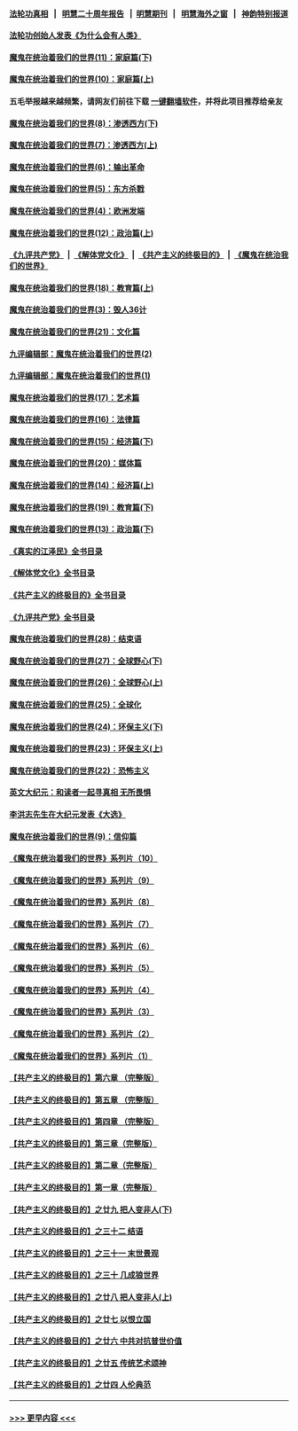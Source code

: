 #### [法轮功真相](https://github.com/gfw-breaker/truth/blob/master/README.md?t=0) &nbsp;&nbsp;|&nbsp;&nbsp; [明慧二十周年报告](https://github.com/gfw-breaker/mh-reports/blob/master/README.md?t=0) &nbsp;&nbsp;|&nbsp;&nbsp;[明慧期刊](https://github.com/gfw-breaker/mh-qikan) &nbsp;&nbsp;|&nbsp;&nbsp; [明慧海外之窗](https://github.com/gfw-breaker/mh-news/blob/master/README.md?t=0) &nbsp;&nbsp;|&nbsp;&nbsp; [神韵特别报道](https://github.com/gfw-breaker/mh-news/blob/master/shenyun.md?t=0)
#### [法轮功创始人发表《为什么会有人类》](../pages/nsc422/n13912117.md?t=01230645) 
#### [魔鬼在统治着我们的世界(11)：家庭篇(下)](../pages/nsc422/n10440961.md?t=01230645) 
#### [魔鬼在统治着我们的世界(10)：家庭篇(上)](../pages/nsc422/n10435448.md?t=01230645) 
#### 五毛举报越来越频繁，请网友们前往下载 [一键翻墙软件](https://github.com/gfw-breaker/ssr-accounts)，并将此项目推荐给亲友
#### [魔鬼在统治着我们的世界(8)：渗透西方(下)](../pages/nsc422/n10429603.md?t=01230645) 
#### [魔鬼在统治着我们的世界(7)：渗透西方(上)](../pages/nsc422/n10426013.md?t=01230645) 
#### [魔鬼在统治着我们的世界(6)：输出革命](../pages/nsc422/n10421536.md?t=01230645) 
#### [魔鬼在统治着我们的世界(5)：东方杀戮](../pages/nsc422/n10417707.md?t=01230645) 
#### [魔鬼在统治着我们的世界(4)：欧洲发端](../pages/nsc422/n10414890.md?t=01230645) 
#### [魔鬼在统治着我们的世界(12)：政治篇(上)](../pages/nsc422/n10444576.md?t=01230645) 
#### [《九评共产党》](https://github.com/begood0513/9ping.md/blob/master/README.md) &nbsp;|&nbsp; [《解体党文化》](../../../../jtdwh.md/blob/master/README.md)  &nbsp;|&nbsp; [《共产主义的终极目的》](../../../../gczydzjmd.md/blob/master/README.md) &nbsp;|&nbsp; [《魔鬼在统治我们的世界》](../../../../mgztzwmdsj.md/blob/master/README.md) 
#### [魔鬼在统治着我们的世界(18)：教育篇(上)](../pages/nsc422/n10526970.md?t=01230645) 
#### [魔鬼在统治着我们的世界(3)：毁人36计](../pages/nsc422/n10411583.md?t=01230645) 
#### [魔鬼在统治着我们的世界(21)：文化篇](../pages/nsc422/n10597706.md?t=01230645) 
#### [九评编辑部：魔鬼在统治着我们的世界(2)](../pages/nsc422/n10410036.md?t=01230645) 
#### [九评编辑部：魔鬼在统治着我们的世界(1)](../pages/nsc422/n10406825.md?t=01230645) 
#### [魔鬼在统治着我们的世界(17)：艺术篇](../pages/nsc422/n10499093.md?t=01230645) 
#### [魔鬼在统治着我们的世界(16)：法律篇](../pages/nsc422/n10485969.md?t=01230645) 
#### [魔鬼在统治着我们的世界(15)：经济篇(下)](../pages/nsc422/n10469975.md?t=01230645) 
#### [魔鬼在统治着我们的世界(20)：媒体篇](../pages/nsc422/n10586579.md?t=01230645) 
#### [魔鬼在统治着我们的世界(14)：经济篇(上)](../pages/nsc422/n10457370.md?t=01230645) 
#### [魔鬼在统治着我们的世界(19)：教育篇(下)](../pages/nsc422/n10564808.md?t=01230645) 
#### [魔鬼在统治着我们的世界(13)：政治篇(下)](../pages/nsc422/n10448270.md?t=01230645) 
#### [《真实的江泽民》全书目录](../pages/nsc422/n13721399.md?t=01230645) 
#### [《解体党文化》全书目录](../pages/nsc422/n13721157.md?t=01230645) 
#### [《共产主义的终极目的》全书目录](../pages/nsc422/n13721048.md?t=01230645) 
#### [《九评共产党》全书目录](../pages/nsc422/n13708085.md?t=01230645) 
#### [魔鬼在统治着我们的世界(28)：结束语](../pages/nsc422/n10936246.md?t=01230645) 
#### [魔鬼在统治着我们的世界(27)：全球野心(下)](../pages/nsc422/n10928319.md?t=01230645) 
#### [魔鬼在统治着我们的世界(26)：全球野心(上)](../pages/nsc422/n10900318.md?t=01230645) 
#### [魔鬼在统治着我们的世界(25)：全球化](../pages/nsc422/n10788205.md?t=01230645) 
#### [魔鬼在统治着我们的世界(24)：环保主义(下)](../pages/nsc422/n10695307.md?t=01230645) 
#### [魔鬼在统治着我们的世界(23)：环保主义(上)](../pages/nsc422/n10688613.md?t=01230645) 
#### [魔鬼在统治着我们的世界(22)：恐怖主义](../pages/nsc422/n10614727.md?t=01230645) 
#### [英文大纪元：和读者一起寻真相 无所畏惧](../pages/nsc422/n12542027.md?t=01230645) 
#### [李洪志先生在大纪元发表《大选》](../pages/nsc422/n12534746.md?t=01230645) 
#### [魔鬼在统治着我们的世界(9)：信仰篇](../pages/nsc422/n10432159.md?t=01230645) 
#### [《魔鬼在统治着我们的世界》系列片（10）](../pages/nsc422/n12292670.md?t=01230645) 
#### [《魔鬼在统治着我们的世界》系列片（9）](../pages/nsc422/n12290859.md?t=01230645) 
#### [《魔鬼在统治着我们的世界》系列片（8）](../pages/nsc422/n12287445.md?t=01230645) 
#### [《魔鬼在统治着我们的世界》系列片（7）](../pages/nsc422/n12283425.md?t=01230645) 
#### [《魔鬼在统治着我们的世界》系列片（6）](../pages/nsc422/n12282314.md?t=01230645) 
#### [《魔鬼在统治着我们的世界》系列片（5）](../pages/nsc422/n12281419.md?t=01230645) 
#### [《魔鬼在统治着我们的世界》系列片（4）](../pages/nsc422/n12274024.md?t=01230645) 
#### [《魔鬼在统治着我们的世界》系列片（3）](../pages/nsc422/n12271322.md?t=01230645) 
#### [《魔鬼在统治着我们的世界》系列片（2）](../pages/nsc422/n12269049.md?t=01230645) 
#### [《魔鬼在统治着我们的世界》系列片（1）](../pages/nsc422/n12267575.md?t=01230645) 
#### [【共产主义的终极目的】第六章 （完整版）](../pages/nsc422/n11428913.md?t=01230645) 
#### [【共产主义的终极目的】第五章 （完整版）](../pages/nsc422/n11428912.md?t=01230645) 
#### [【共产主义的终极目的】第四章 （完整版）](../pages/nsc422/n11428907.md?t=01230645) 
#### [【共产主义的终极目的】第三章（完整版）](../pages/nsc422/n11428848.md?t=01230645) 
#### [【共产主义的终极目的】第二章（完整版）](../pages/nsc422/n11428831.md?t=01230645) 
#### [【共产主义的终极目的】第一章（完整版）](../pages/nsc422/n11417651.md?t=01230645) 
#### [【共产主义的终极目的】之廿九 把人变非人(下)](../pages/nsc422/n11344140.md?t=01230645) 
#### [【共产主义的终极目的】之三十二 结语](../pages/nsc422/n11360535.md?t=01230645) 
#### [【共产主义的终极目的】之三十一 末世景观](../pages/nsc422/n11351129.md?t=01230645) 
#### [【共产主义的终极目的】之三十 几成狼世界](../pages/nsc422/n11348280.md?t=01230645) 
#### [【共产主义的终极目的】之廿八 把人变非人(上)](../pages/nsc422/n11340492.md?t=01230645) 
#### [【共产主义的终极目的】之廿七 以恨立国](../pages/nsc422/n11336944.md?t=01230645) 
#### [【共产主义的终极目的】之廿六 中共对抗普世价值](../pages/nsc422/n11324785.md?t=01230645) 
#### [【共产主义的终极目的】之廿五 传统艺术颂神](../pages/nsc422/n11296396.md?t=01230645) 
#### [【共产主义的终极目的】之廿四 人伦典范](../pages/nsc422/n11296397.md?t=01230645) 

----
#### [ >>> 更早内容 <<< ](../indexes/nsc422-earlier.md)
